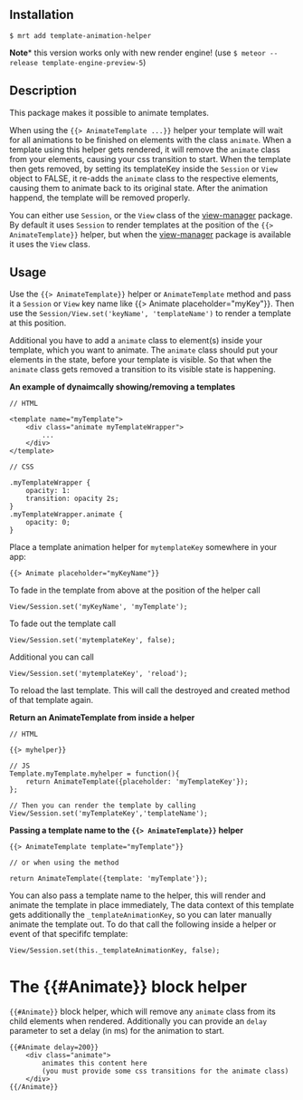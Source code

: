 Installation
-----------

    $ mrt add template-animation-helper

**Note*** this version works only with new render engine! (use `$ meteor --release template-engine-preview-5`)

Description
-----------

This package makes it possible to animate templates.

When using the `{{> AnimateTemplate ...}}` helper your template will wait for all animations to be finished on elements with the class `animate`.
When a template using this helper gets rendered, it will remove the `animate` class from your elements, causing your css transition to start.
When the template then gets removed, by setting its templateKey inside the `Session` or `View` object to FALSE, it re-adds the `animate` class to the respective elements,
causing them to animate back to its original state. After the animation happend, the template will be removed properly.


You can either use `Session`, or the `View` class of the [view-manager][1] package.
By default it uses `Session` to render templates at the position of the `{{> AnimateTemplate}}` helper,
but when the [view-manager][1] package is available it uses the `View` class.

[1]: https://atmosphere.meteor.com/package/view-manager

Usage
-----

Use the `{{> AnimateTemplate}}` helper or `AnimateTemplate` method and pass it a `Session` or `View` key name like {{> Animate placeholder="myKey"}}.
Then use the `Session/View.set('keyName', 'templateName')` to render a template at this position.

Additional you have to add a `animate` class to element(s) inside your template, which you want to animate.
The `animate` class should put your elements in the state, before your template is visible.
So that when the `animate` class gets removed a transition to its visible state is happening.


**An example of dynaimcally showing/removing a templates**

    // HTML

    <template name="myTemplate">
        <div class="animate myTemplateWrapper">
            ...
        </div>
    </template>

    // CSS

    .myTemplateWrapper {
        opacity: 1:
        transition: opacity 2s;
    }
    .myTemplateWrapper.animate {
        opacity: 0;
    }

Place a template animation helper for `mytemplateKey` somewhere in your app:

    {{> Animate placeholder="myKeyName"}}

To fade in the template from above at the position of the helper call

    View/Session.set('myKeyName', 'myTemplate');

To fade out the template call

    View/Session.set('mytemplateKey', false);

Additional you can call

    View/Session.set('mytemplateKey', 'reload');

To reload the last template. This will call the destroyed and created method of that template again.


**Return an AnimateTemplate from inside a helper**

    // HTML

    {{> myhelper}}

    // JS
    Template.myTemplate.myhelper = function(){
        return AnimateTemplate({placeholder: 'myTemplateKey'});
    };

    // Then you can render the template by calling
    View/Session.set('myTemplateKey','templateName');


**Passing a template name to the `{{> AnimateTemplate}}` helper**

    {{> AnimateTemplate template="myTemplate"}}

    // or when using the method

    return AnimateTemplate({template: 'myTemplate'});

You can also pass a template name to the helper, this will render and animate the template in place immediately,
The data context of this template gets additionally the `_templateAnimationKey`, so you can later manually animate the template out.
To do that call the following inside a helper or event of that specififc template:

    View/Session.set(this._templateAnimationKey, false);


The {{#Animate}} block helper
=============================

`{{#Animate}}` block helper, which will remove any `animate` class from its child elements when rendered.
Additionally you can provide an `delay` parameter to set a delay (in ms) for the animation to start.

    {{#Animate delay=200}}
        <div class="animate">
            animates this content here
            (you must provide some css transitions for the animate class)
        </div>
    {{/Animate}}
